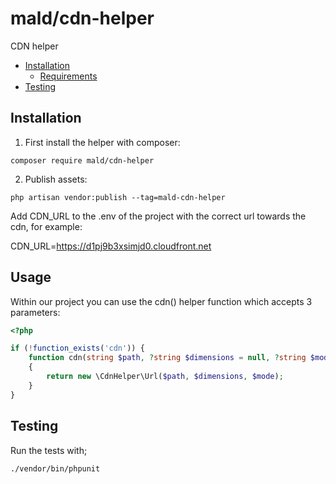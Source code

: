 # mald/cdn-helper
CDN helper

- [Installation](#installation)
    - [Requirements](#requirements)
- [Testing](#testing)
## Installation

1. First install the helper with composer:

`composer require mald/cdn-helper`

2. Publish assets:

`php artisan vendor:publish --tag=mald-cdn-helper`

Add CDN_URL to the .env of the project with the correct url towards the cdn, for example:

CDN_URL=https://d1pj9b3xsimjd0.cloudfront.net

## Usage

Within our project you can use the cdn() helper function which accepts 3 parameters:

```php
<?php

if (!function_exists('cdn')) {
    function cdn(string $path, ?string $dimensions = null, ?string $mode = 'crop'): string
    {
        return new \CdnHelper\Url($path, $dimensions, $mode);
    }
}

```
## Testing

Run the tests with;

``./vendor/bin/phpunit``
